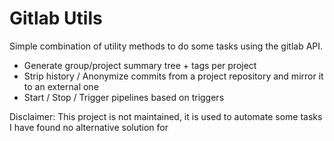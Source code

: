 # Gitlab Utils

Simple combination of utility methods to do some tasks using the gitlab API.

- Generate group/project summary tree + tags per project
- Strip history / Anonymize commits from a project repository and mirror it to an external one
- Start / Stop / Trigger pipelines based on triggers

Disclaimer: This project is not maintained, it is used to automate some tasks I have found no alternative solution for